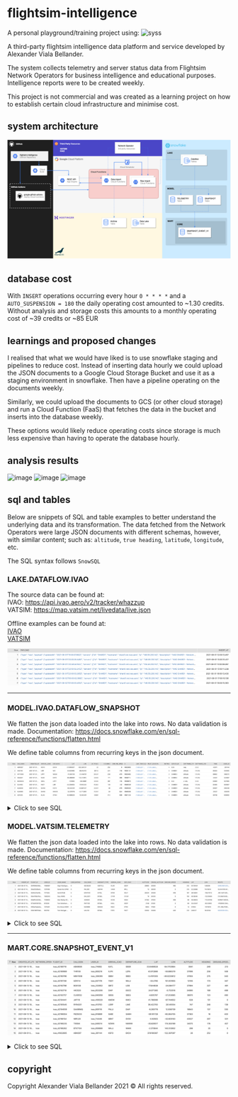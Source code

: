 # flightsim-intelligence
A personal playground/training project using:
![syss](https://user-images.githubusercontent.com/42417723/132095621-7bf62656-3b37-4dd7-a95c-c55417a2ddaa.png)


A third-party flightsim intelligence data platform and service developed by Alexander Viala Bellander. 

The system collects telemetry and server status data from Flightsim Network Operators for business intelligence and educational purposes. Intelligence reports were to be created weekly.

This project is not commercial and was created as a learning project on how to establish certain cloud infrastructure and minimise cost.

## system architecture
![Architecture](architecture.png)

## database cost
With `INSERT` operations occurring every hour `0 * * * *` and a `AUTO_SUSPENSION = 180` the daily operating cost amounted to ~1.30 credits.
Without analysis and storage costs this amounts to a monthly operating cost of ~39 credits or ~85 EUR

## learnings and proposed changes
I realised that what we would have liked is to use snowflake staging and pipelines to reduce cost. Instead of inserting data hourly we could upload the JSON documents to a Google Cloud Storage Bucket and use it as a staging environment in snowflake. Then have a pipeline operating on the documents weekly.

Similarly, we could upload the documents to GCS (or other cloud storage) and run a Cloud Function (FaaS) that fetches the data in the bucket and inserts into the database weekly.

These options would likely reduce operating costs since storage is much less expensive than having to operate the database hourly.


## analysis results
![image](https://user-images.githubusercontent.com/42417723/132095305-57c4742c-2c98-439d-9ed4-5fd805cfafb9.png)
![image](https://user-images.githubusercontent.com/42417723/132095311-de50cf72-3a3d-439d-a70a-9bc0cbd94701.png)
![image](https://user-images.githubusercontent.com/42417723/132095319-6b774655-d080-440a-9577-cd3aea40dc01.png)

## sql and tables
Below are snippets of SQL and table examples to better understand the underlying data and its transformation. The data fetched from the Network Operators were large JSON documents with different schemas, however, with similar content; such as: `altitude`, `true heading`, `latitude`, `longitude`, etc.

The SQL syntax follows `SnowSQL`

### LAKE.DATAFLOW.IVAO
The source data can be found at:  
IVAO: https://api.ivao.aero/v2/tracker/whazzup  
VATSIM: https://map.vatsim.net/livedata/live.json

Offline examples can be found at:  
[IVAO](sql/snowflake/table_examples/ivao_feed_data.json)  
[VATSIM](sql/snowflake/table_examples/vatsim_feed_data.json)

![lake](sql/snowflake/table_examples/LAKE.DATAFLOW.IVAO.png)

___

### MODEL.IVAO.DATAFLOW_SNAPSHOT
We flatten the json data loaded into the lake into rows. No data validation is made.
Documentation: https://docs.snowflake.com/en/sql-reference/functions/flatten.html

We define table columns from recurring keys in the json document.

![lake](sql/snowflake/table_examples/MODEL.IVAO.DATAFLOW_SNAPSHOT.png)

<details>
<summary>Click to see SQL</summary>

```sql
create or replace view MODEL.IVAO.DATAFLOW_SNAPSHOT as (
    select 
        value:callsign::varchar callsign,
        insert_at as created_at,
        value:flightPlan:arrivalId::varchar arrival_icao,
        value:flightPlan:departureId::varchar dep_icao,
        value:lastTrack:latitude::float lat,
        value:lastTrack:longitude::float lon,
        value:lastTrack:altitude::number altitude,
        value:lastTrack:heading::number heading,
        value:lastTrack:groundSpeed::number ground_speed,
        value:id::varchar id,
        value:lastTrack last_track_obj,
        value:pilotSession pilot_session_obj,
        value:rating::int rating,
        value:serverId::varchar server_id,
        value:softwareTypeId::varchar software_type_id,
        value:softwareVersion::varchar software_version,
        value:time::int time,
        value:userId::int user_id
    from lake.dataflow.ivao, lateral flatten( input => payload::variant::object:payload:clients:pilots) vm
);
```

</details>

### MODEL.VATSIM.TELEMETRY
We flatten the json data loaded into the lake into rows. No data validation is made.
Documentation: https://docs.snowflake.com/en/sql-reference/functions/flatten.html

We define table columns from recurring keys in the json document.

![lake](sql/snowflake/table_examples/MODEL.VATSIM.TELEMETRY.png)

<details>
<summary>Click to see SQL</summary>

```sql
create or replace view MODEL.VATSIM.TELEMETRY as (
    select 
        insert_at, 
        value:uid::varchar flight_id,
        value:cid::varchar user_id,
        value:name::varchar user_name,
        value:rating::varchar user_rating,
        value:callsign::varchar callsign,
        value:aircraft::varchar aircraft_type, 
        value:arr::varchar arrival_icao,
        value:dep::varchar dep_icao, 
        value:alt::varchar::int altitude, 
        value:crzalt::varchar cruise_altitude,
        value:gndspd::varchar::int ground_speed,
        value:hdg::varchar::int heading,
        value:lat::varchar lat,
        value:lon::varchar lon,
        value:route::varchar route
    from lake.dataflow.vatsim, lateral flatten( input => payload::variant::object:payload ) vm
);
```

</details>

___

### MART.CORE.SNAPSHOT_EVENT_V1
![lake](sql/snowflake/table_examples/MART.CORE.SNAPSHOT_EVENT_V1.png)


<details>
<summary>Click to see SQL</summary>

```sql
create or replace view MART.CORE.SNAPSHOT_EVENT_V1 as (
    select 
        convert_timezone('UTC', created_at)::timestamp_ntz(0) as created_at_utc,
        'ivao' as network_operator,
        'ivao_' || id as flight_id,
        callsign,
        'ivao_' || user_id as user_id,
        arrival_icao,
        dep_icao as departure_icao,
        lat,
        lon,
        altitude,
        heading,
        ground_speed
    from 
        model.ivao.dataflow_snapshot
    union
    select
        convert_timezone('UTC', insert_at)::timestamp_ntz(0) as created_at_utc,
        'vatsim' as network_operator,
        'vatsim_' || flight_id as flight_id,
        callsign,
        'vatsim_' || user_id as user_id,
        arrival_icao,
        dep_icao as departure_icao,
        lat::float,
        lon::float,
        altitude,
        heading,
        ground_speed
    from
        model.vatsim.telemetry
);
```

</details>

## copyright
Copyright Alexander Viala Bellander 2021 © 
All rights reserved.
